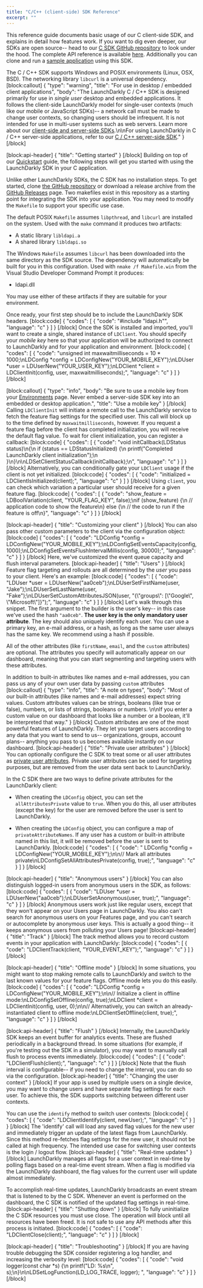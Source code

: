 ```yaml
---
title: "C/C++ (client-side) SDK Reference"
excerpt: ""
---
```

This reference guide documents basic usage of our C client-side SDK, and explains in detail how features work. If you want to dig even deeper, our SDKs are open source-- head to our [C SDK GitHub repository](https://github.com/launchdarkly/c-client-sdk) to look under the hood. The complete API reference is available [here](https://github.com/launchdarkly/c-client-sdk/blob/master/DOCS.md). Additionally you can clone and run a [sample application](https://github.com/launchdarkly/hello-c-client) using this SDK.

The C / C++ SDK supports Windows and POSIX environments (Linux, OSX, BSD). The networking library `libcurl` is a universal dependency.
[block:callout]
{
  "type": "warning",
  "title": "For use in desktop / embedded client applications",
  "body": "The LaunchDarkly C / C++ SDK is designed primarily for use in *single user* desktop and embedded applications. It follows the client-side LaunchDarkly model for single-user contexts (much like our mobile or JavaScript SDKs)-- a network call must be made to change user contexts, so changing users should be infrequent. It is not intended for use in multi-user systems such as web servers. Learn more about our [client-side and server-side SDKs](doc:client-side-and-server-side).\n\nFor using LaunchDarkly in C / C++ server-side applications, refer to our [C / C++ server-side SDK](doc:c-server-sdk-reference)."
}
[/block]

[block:api-header]
{
  "title": "Getting started"
}
[/block]
Building on top of our [Quickstart](doc:getting-started) guide, the following steps will get you started with using the LaunchDarkly SDK in your C application.

Unlike other LaunchDarkly SDKs, the C SDK has no installation steps. To get started, clone [the GitHub repository](https://github.com/launchdarkly/c-client-sdk) or download a release archive from the [GitHub Releases](https://github.com/launchdarkly/c-client-sdk/releases) page. Two makefiles exist in this repository as a starting point for integrating the SDK into your application. You may need to modify the `Makefile` to support your specific use case.

The default POSIX `Makefile` assumes `libpthread`, and `libcurl` are installed on the system. Used with the `make` command it produces two artifacts:

* A static library `libldapi.a`
* A shared library `libldapi.so`

The Windows `Makefile` assumes `libcurl` has been downloaded into the same directory as the SDK source. The dependency will automatically be built for you in this configuration. Used with `nmake /f Makefile.win` from the Visual Studio Developer Command Prompt it produces:

* ldapi.dll

You may use either of these artifacts if they are suitable for your environment.

Once ready, your first step should be to include the LaunchDarkly SDK headers.
[block:code]
{
  "codes": [
    {
      "code": "#include \"ldapi.h\"",
      "language": "c"
    }
  ]
}
[/block]
Once the SDK is installed and imported, you'll want to create a single, shared instance of `LDClient`. You should specify your *mobile key* here so that your application will be authorized to connect to LaunchDarkly and for your application and environment.
[block:code]
{
  "codes": [
    {
      "code": "unsigned int maxwaitmilliseconds = 10 * 1000;\nLDConfig *config = LDConfigNew(\"YOUR_MOBILE_KEY\");\nLDUser *user = LDUserNew(\"YOUR_USER_KEY\");\nLDClient *client = LDClientInit(config, user, maxwaitmilliseconds);",
      "language": "c"
    }
  ]
}
[/block]

[block:callout]
{
  "type": "info",
  "body": "Be sure to use a mobile key from your [Environments](https://app.launchdarkly.com/settings#/environments) page. Never embed a server-side SDK key into an embedded or desktop application.",
  "title": "Use a mobile key"
}
[/block]
Calling `LDClientInit` will initiate a remote call to the LaunchDarkly service to fetch the feature flag settings for the specified user. This call will block up to the time defined by `maxwaitmilliseconds`, however. If you request a feature flag before the client has completed initialization, you will receive the default flag value. To wait for client initialization, you can register a callback: 
[block:code]
{
  "codes": [
    {
      "code": "void initCallback(LDStatus status)\n{\n  if (status == LDStatusInitialized) {\n    printf(\"Completed LaunchDarkly client initialization\");\n  }\n}\n\nLDSetClientStatusCallback(initCallback);\n",
      "language": "c"
    }
  ]
}
[/block]
Alternatively, you can conditionally gate your `LDClient` usage if the client is not yet initialized.
[block:code]
{
  "codes": [
    {
      "code": "initialized = LDClientIsInitialized(client);",
      "language": "c"
    }
  ]
}
[/block]
Using `client`, you can check which variation a particular user should receive for a given feature flag.
[block:code]
{
  "codes": [
    {
      "code": "show_feature = LDBoolVariation(client, \"YOUR_FLAG_KEY\", false);\nif (show_feature) {\n    // application code to show the feature\n} else {\n    // the code to run if the feature is off\n}",
      "language": "c"
    }
  ]
}
[/block]

[block:api-header]
{
  "title": "Customizing your client"
}
[/block]
You can also pass other custom parameters to the client via the configuration object:
[block:code]
{
  "codes": [
    {
      "code": "LDConfig *config = LDConfigNew(\"YOUR_MOBILE_KEY\");\nLDConfigSetEventsCapacity(config, 1000);\nLDConfigSetEventsFlushIntervalMillis(config, 30000);",
      "language": "c"
    }
  ]
}
[/block]
Here, we've customized the event queue capacity and flush interval parameters. 
[block:api-header]
{
  "title": "Users"
}
[/block]
Feature flag targeting and rollouts are all determined by the *user* you pass to your client. Here's an example:
[block:code]
{
  "codes": [
    {
      "code": "LDUser *user = LDUserNew(\"aa0ceb\");\nLDUserSetFirstName(user, \"Jake\");\nLDUserSetLastName(user, \"Fake\");\nLDUserSetCustomAttributesJSON(user, \"{\\\"groups\\\": [\\\"Google\\\", \\\"Microsoft\\\"]}\");",
      "language": "c"
    }
  ]
}
[/block]
Let's walk through this snippet. The first argument to the builder is the user's key-- in this case we've used the hash `"aa0ceb"`. **The user key is the only mandatory user attribute**. The key should also uniquely identify each user. You can use a primary key, an e-mail address, or a hash, as long as the same user always has the same key. We recommend using a hash if possible.

All of the other attributes (like `firstName`, `email`, and the `custom` attributes) are optional. The attributes you specify will automatically appear on our dashboard, meaning that you can start segmenting and targeting users with these attributes. 

In addition to built-in attributes like names and e-mail addresses, you can pass us any of your own user data by passing `custom` attributes
[block:callout]
{
  "type": "info",
  "title": "A note on types",
  "body": "Most of our built-in attributes (like names and e-mail addresses) expect string values. Custom attributes values can be strings, booleans (like true or false), numbers, or lists of strings, booleans or numbers. \n\nIf you enter a custom value on our dashboard that looks like a number or a boolean, it'll be interpreted that way."
}
[/block]
Custom attributes are one of the most powerful features of LaunchDarkly. They let you target users according to any data that you want to send to us-- organizations, groups, account plans-- anything you pass to us becomes available instantly on our dashboard.
[block:api-header]
{
  "title": "Private user attributes"
}
[/block]
You can optionally configure the C SDK to treat some or all user attributes as [private user attributes](https://docs.launchdarkly.com/v2.0/docs/private-user-attributes). Private user attributes can be used for targeting purposes, but are removed from the user data sent back to LaunchDarkly.

In the C SDK there are two ways to define private attributes for the LaunchDarkly client:

* When creating the `LDConfig` object, you can set the `allAttributesPrivate` value to `true`. When you do this, all user attributes (except the key) for the user are removed before the user is sent to LaunchDarkly.

* When creating the `LDConfig` object, you can configure a map of `privateAttributeNames`.  If any user has a custom or built-in attribute named in this list, it will be removed before the user is sent to LaunchDarkly.
[block:code]
{
  "codes": [
    {
      "code": " LDConfig *config = LDConfigNew(\"YOUR_MOBILE_KEY\");\n\n// Mark all attributes private\nLDConfigSetAllAttributesPrivate(config, true);",
      "language": "c"
    }
  ]
}
[/block]

[block:api-header]
{
  "title": "Anonymous users"
}
[/block]
You can also distinguish logged-in users from anonymous users in the SDK, as follows:
[block:code]
{
  "codes": [
    {
      "code": "LDUser *user = LDUserNew(\"aa0ceb\");\nLDUserSetAnonymous(user, true);",
      "language": "c"
    }
  ]
}
[/block]
Anonymous users work just like regular users, except that they won't appear on your Users page in LaunchDarkly. You also can't search for anonymous users on your Features page, and you can't search or autocomplete by anonymous user keys. This is actually a good thing-- it keeps anonymous users from polluting your Users page!
[block:api-header]
{
  "title": "Track"
}
[/block]
The track method allows you to record custom events in your application with LaunchDarkly:
[block:code]
{
  "codes": [
    {
      "code": "LDClientTrack(client, \"YOUR_EVENT_KEY\");",
      "language": "c"
    }
  ]
}
[/block]

[block:api-header]
{
  "title": "Offline mode"
}
[/block]
In some situations, you might want to stop making remote calls to LaunchDarkly and switch to the last known values for your feature flags. Offline mode lets you do this easily.
[block:code]
{
  "codes": [
    {
      "code": "LDConfig *config = LDConfigNew(\"YOUR_MOBILE_KEY\");\n\n// Initialize a client in offline mode:\nLDConfigSetOffline(config, true);\nLDClient *client = LDClientInit(config, user, 0);\n\n// Alternatively, you can switch an already-instantiated client to offline mode:\nLDClientSetOffline(client, true);",
      "language": "c"
    }
  ]
}
[/block]

[block:api-header]
{
  "title": "Flush"
}
[/block]
Internally, the LaunchDarkly SDK keeps an event buffer for analytics events. These are flushed periodically in a background thread. In some situations (for example, if you're testing out the SDK in a simulator), you may want to manually call flush to process events immediately.
[block:code]
{
  "codes": [
    {
      "code": "LDClientFlush(client);",
      "language": "c"
    }
  ]
}
[/block]
Note that the flush interval is configurable-- if you need to change the interval, you can do so via the configuration.
[block:api-header]
{
  "title": "Changing the user context"
}
[/block]
If your app is used by multiple users on a single device, you may want to change users and have separate flag settings for each user. To achieve this, the SDK supports switching between different user contexts.

You can use the `identify` method to switch user contexts:
[block:code]
{
  "codes": [
    {
      "code": "LDClientIdentify(client, newUser);",
      "language": "c"
    }
  ]
}
[/block]
The 'identify' call will load any saved flag values for the new user and immediately trigger an update of the latest flags from LaunchDarkly. Since this method re-fetches flag settings for the new user, it should not be called at high frequency. The intended use case for switching user contexts is the login / logout flow.
[block:api-header]
{
  "title": "Real-time updates"
}
[/block]
LaunchDarkly manages all flags for a user context in real-time by polling flags based on a real-time event stream. When a flag is modified via the LaunchDarkly dashboard, the flag values for the current user will update almost immediately.

To accomplish real-time updates, LaunchDarkly broadcasts an event stream that is listened to by the C SDK. Whenever an event is performed on the dashboard, the C SDK is notified of the updated flag settings in real-time.
[block:api-header]
{
  "title": "Shutting down"
}
[/block]
To fully uninitialize the C SDK resources you must use close. The operation will block until all resources have been freed. It is not safe to use any API methods after this process is initiated.
[block:code]
{
  "codes": [
    {
      "code": "LDClientClose(client);",
      "language": "c"
    }
  ]
}
[/block]

[block:api-header]
{
  "title": "Troubleshooting"
}
[/block]
If you are having trouble debugging the SDK consider registering a log handler, and increasing the verbosity level:
[block:code]
{
  "codes": [
    {
      "code": "void logger(const char *s) {\n  printf(\"LD: %s\\n\", s);\n}\n\nLDSetLogFunction(LD_LOG_TRACE, logger); ",
      "language": "c"
    }
  ]
}
[/block]